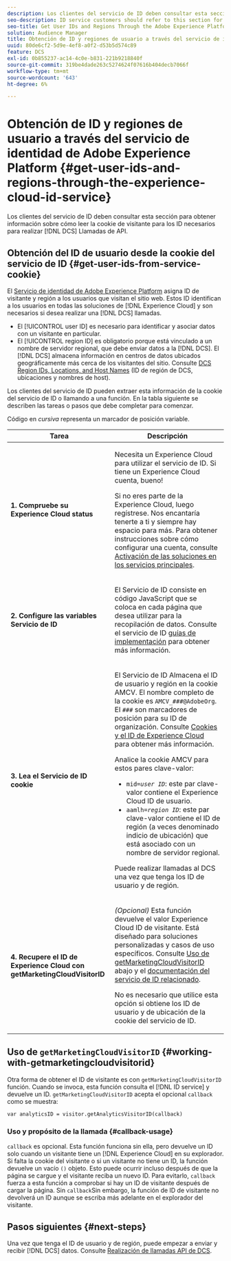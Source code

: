 ```yaml
---
description: Los clientes del servicio de ID deben consultar esta sección para obtener información sobre cómo leer la cookie de visitante para los ID necesarios para realizar llamadas a la API de DCS.
seo-description: ID service customers should refer to this section for information on how to read the visitor cookie for the IDs required to make DCS API calls.
seo-title: Get User IDs and Regions Through the Adobe Experience Platform Identity Service
solution: Audience Manager
title: Obtención de ID y regiones de usuario a través del servicio de identidad de Adobe Experience Platform
uuid: 80de6cf2-5d9e-4ef8-a0f2-d53b5d574c89
feature: DCS
exl-id: 0b855237-ac14-4c0e-b831-221b9218840f
source-git-commit: 319be4dade263c5274624f07616b404decb7066f
workflow-type: tm+mt
source-wordcount: '643'
ht-degree: 6%

---
```


# Obtención de ID y regiones de usuario a través del servicio de identidad de Adobe Experience Platform {#get-user-ids-and-regions-through-the-experience-cloud-id-service}

Los clientes del servicio de ID deben consultar esta sección para obtener información sobre cómo leer la cookie de visitante para los ID necesarios para realizar [!DNL DCS] Llamadas de API.

## Obtención del ID de usuario desde la cookie del servicio de ID {#get-user-ids-from-service-cookie}

El [Servicio de identidad de Adobe Experience Platform](https://experienceleague.adobe.com/docs/id-service/using/home.html) asigna ID de visitante y región a los usuarios que visitan el sitio web. Estos ID identifican a los usuarios en todas las soluciones de [!DNL Experience Cloud] y son necesarios si desea realizar una [!DNL DCS] llamadas.

* El [!UICONTROL user ID] es necesario para identificar y asociar datos con un visitante en particular.
* El [!UICONTROL region ID] es obligatorio porque está vinculado a un nombre de servidor regional, que debe enviar datos a la [!DNL DCS]. El [!DNL DCS] almacena información en centros de datos ubicados geográficamente más cerca de los visitantes del sitio. Consulte [DCS Region IDs, Locations, and Host Names](../../../api/dcs-intro/dcs-api-reference/dcs-regions.md) (ID de región de DCS, ubicaciones y nombres de host).

Los clientes del servicio de ID pueden extraer esta información de la cookie del servicio de ID o llamando a una función. En la tabla siguiente se describen las tareas o pasos que debe completar para comenzar.

Código en *cursiva* representa un marcador de posición variable.

<table id="table_660EBE1C24DD4FBE9DCE5191836C9135"> 
 <thead> 
  <tr> 
   <th colname="col1" class="entry"> Tarea </th> 
   <th colname="col2" class="entry"> Descripción </th> 
  </tr> 
 </thead>
 <tbody> 
  <tr> 
   <td colname="col1"> <p> <b>1. Compruebe su <span class="keyword"> Experience Cloud</span> status</b> </p> </td> 
   <td colname="col2"> <p>Necesita un <span class="keyword"> Experience Cloud</span> para utilizar el servicio de ID. Si tiene un <span class="keyword"> Experience Cloud</span> cuenta, bueno! </p> <p> Si no eres parte de la <span class="keyword"> Experience Cloud</span>, luego regístrese. Nos encantaría tenerte a ti y siempre hay espacio para más. Para obtener instrucciones sobre cómo configurar una cuenta, consulte <a href="https://experienceleague.adobe.com/docs/core-services/interface/about-core-services/core-services.html" format="https" scope="external"> Activación de las soluciones en los servicios principales</a>. </p> </td> 
  </tr> 
  <tr> 
   <td colname="col1"> <p> <b>2. Configure las variables <span class="keyword"> Servicio de ID</span></b> </p> </td> 
   <td colname="col2"> <p>El <span class="keyword"> Servicio de ID</span> consiste en código JavaScript que se coloca en cada página que desea utilizar para la recopilación de datos. Consulte el servicio de ID <a href="https://experienceleague.adobe.com/docs/id-service/using/implementation/implementation-guides.html" format="https" scope="external"> guías de implementación</a> para obtener más información. </p> </td> 
  </tr> 
  <tr> 
   <td colname="col1"> <p> <b>3. Lea el <span class="keyword"> Servicio de ID</span> cookie</b> </p> </td> 
   <td colname="col2"> <p>El <span class="keyword"> Servicio de ID</span> Almacena el ID de usuario y región en la cookie AMCV. El nombre completo de la cookie es <code>AMCV_<i>###</i>@AdobeOrg</code>. El <code><i>###</i></code> son marcadores de posición para su ID de organización. Consulte <a href="https://experienceleague.adobe.com/docs/id-service/using/intro/cookies.html" format="https" scope="external"> Cookies y el ID de Experience Cloud</a> para obtener más información. </p> <p>Analice la cookie AMCV para estos pares clave-valor: </p> <p> 
     <ul id="ul_502ECFCDDD084D448B5EDC4E5C0909C1"> 
      <li id="li_662FFA36AC854E699D50A183B161D654"> <code>mid=<i>user ID</i></code>: este par clave-valor contiene el <span class="keyword"> Experience Cloud</span> ID de usuario. </li> 
      <li id="li_65422233187B4217B50DC52DBD58F404"> <code>aamlh=<i>region ID</i></code>: este par clave-valor contiene el ID de región (a veces denominado <span class="term"> indicio de ubicación</span>) que está asociado con un nombre de servidor regional. </li> 
     </ul> </p> <p>Puede realizar llamadas al <span class="wintitle"> DCS</span> una vez que tenga los ID de usuario y de región. </p> </td> 
  </tr> 
  <tr> 
   <td colname="col1"> <p> <b>4. Recupere el <span class="keyword"> ID de Experience Cloud</span> con getMarketingCloudVisitorID</b> </p> </td> 
   <td colname="col2"> <p><i>(Opcional)</i> Esta función devuelve el valor <span class="keyword"> Experience Cloud</span> ID de visitante. Está diseñado para soluciones personalizadas y casos de uso específicos. Consulte <a href="../../../api/dcs-intro/dcs-s2s/dcs-mcid-ids.md#working-with-getmarketingcloudvisitorid"> Uso de getMarketingCloudVisitorID</a> abajo y el <a href="https://experienceleague.adobe.com/docs/id-service/using/id-service-api/methods/getmcvid.html" format="https" scope="external"> documentación del servicio de ID relacionado</a>. </p> <p>No es necesario que utilice esta opción si obtiene los ID de usuario y de ubicación de la cookie del servicio de ID. </p> </td> 
  </tr> 
 </tbody> 
</table>

## Uso de `getMarketingCloudVisitorID` {#working-with-getmarketingcloudvisitorid}

Otra forma de obtener el ID de visitante es con `getMarketingCloudVisitorID` función. Cuando se invoca, esta función consulta el [!DNL ID service] y devuelve un ID. `getMarketingCloudVisitorID` acepta el opcional `callback` como se muestra:

`var analyticsID = visitor.getAnalyticsVisitorID(callback)`

### Uso y propósito de la llamada {#callback-usage}

`callback` es opcional. Esta función funciona sin ella, pero devuelve un ID solo cuando un visitante tiene un [!DNL Experience Cloud] en su explorador. Si falta la cookie del visitante o si un visitante no tiene un ID, la función devuelve un vacío `()` objeto. Esto puede ocurrir incluso después de que la página se cargue y el visitante reciba un nuevo ID. Para evitarlo, `callback` fuerza a esta función a comprobar si hay un ID de visitante después de cargar la página. Sin `callback`Sin embargo, la función de ID de visitante no devolverá un ID aunque se escriba más adelante en el explorador del visitante.

## Pasos siguientes {#next-steps}

Una vez que tenga el ID de usuario y de región, puede empezar a enviar y recibir [!DNL DCS] datos. Consulte [Realización de llamadas API de DCS](../../../api/dcs-intro/dcs-s2s/dcs-s2s-calls.md).
